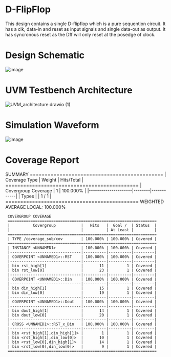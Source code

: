 # D-FlipFlop
This design contains a single D-flipflop which is a pure sequention circuit. It has a clk, data-in and reset as input signals and single data-out as output. It has syncronous reset as the Dff will only reset at the posedge of clock.
# Design Schematic
![image](https://github.com/AYYAZmayo/UVM_Based_Verification_Projects/assets/43933912/fbc67709-2d34-463b-99f1-05449d5a59cc)
# UVM Testbench Architecture
![UVM_architecture drawio (1)](https://github.com/AYYAZmayo/UVM_Based_Verification_Projects/assets/43933912/c5685c86-e464-49bb-b6b0-05cc8c96ebde)
# Simulation Waveform
![image](https://github.com/AYYAZmayo/UVM_Based_Verification_Projects/assets/43933912/3dc919cf-ec01-445e-a4ce-4054343c5ebf)
# Coverage Report

 SUMMARY
     =============================================
     |    Coverage Type    | Weight | Hits/Total |
     =============================================
     | Covergroup Coverage |      1 |   100.000% |
     |---------------------|--------|------------|
     | Types               |        |      1 / 1 |
     =============================================
     WEIGHTED AVERAGE LOCAL: 100.000%
 
 
     COVERGROUP COVERAGE
     =================================================================
     |          Covergroup           |   Hits   |  Goal /  | Status  |
     |                               |          | At Least |         |
     =================================================================
     | TYPE /coverage_sub/cov        | 100.000% | 100.000% | Covered |
     =================================================================
     | INSTANCE <UNNAMED1>           | 100.000% | 100.000% | Covered |
     |-------------------------------|----------|----------|---------|
     | COVERPOINT <UNNAMED1>::RST    | 100.000% | 100.000% | Covered |
     |-------------------------------|----------|----------|---------|
     | bin rst_high[1]               |       11 |        1 | Covered |
     | bin rst_low[0]                |       23 |        1 | Covered |
     |-------------------------------|----------|----------|---------|
     | COVERPOINT <UNNAMED1>::Din    | 100.000% | 100.000% | Covered |
     |-------------------------------|----------|----------|---------|
     | bin din_high[1]               |       15 |        1 | Covered |
     | bin din_low[0]                |       19 |        1 | Covered |
     |-------------------------------|----------|----------|---------|
     | COVERPOINT <UNNAMED1>::Dout   | 100.000% | 100.000% | Covered |
     |-------------------------------|----------|----------|---------|
     | bin dout_high[1]              |       14 |        1 | Covered |
     | bin dout_low[0]               |       20 |        1 | Covered |
     |-------------------------------|----------|----------|---------|
     | CROSS <UNNAMED1>::RST_x_Din   | 100.000% | 100.000% | Covered |
     |-------------------------------|----------|----------|---------|
     | bin <rst_high[1],din_high[1]> |        1 |        1 | Covered |
     | bin <rst_high[1],din_low[0]>  |       10 |        1 | Covered |
     | bin <rst_low[0],din_high[1]>  |       14 |        1 | Covered |
     | bin <rst_low[0],din_low[0]>   |        9 |        1 | Covered |
     =================================================================

